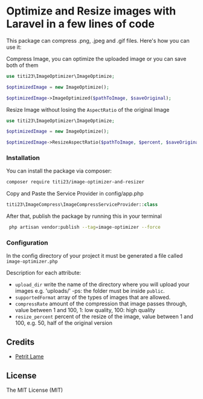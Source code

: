 # Optimize and Resize images with Laravel in a few lines of code


This package can compress .png, .jpeg and .gif files. Here's how you can use it:

Compress Image,
you can optimize the uploaded image or you can save both of them
```php
use titi23\ImageOptimizer\ImageOptimize;

$optimizedImage = new ImageOptimize();

$optimizedImage->ImageOptimized($pathToImage, $saveOriginal);
```

Resize Image without losing the `AspectRatio` of the original Image
```php
use titi23\ImageOptimizer\ImageOptimize;

$optimizedImage = new ImageOptimize();

$optimizedImage->ResizeAspectRatio($pathToImage, $percent, $saveOriginal);
```

### Installation

You can install the package via composer:

```bash
composer require titi23/image-optimizer-and-resizer
```
Copy and Paste the Service Provider in config/app.php

```php
titi23\ImageCompress\ImageCompressServiceProvider::class
```

After that, publish the package by running this in your terminal

```bash
 php artisan vendor:publish --tag=image-optimizer --force
```

### Configuration

In the config directory of your project it must be generated a file called `image-optimizer.php`

Description for each attribute:

- `upload_dir` write the name of the directory where you will upload your images e.g. 'uploads/' -ps: the folder must be inside `public`.
- `supportedFormat` array of the types of images that are allowed.
- `compressRate` amount of the compression that image passes through, value between 1 and 100, 1: low quality, 100: high quality
- `resize_percent` percent of the resize of the image, value between 1 and 100, e.g. 50, half of the original version

## Credits

- [Petrit Lame](https://github.com/petritlame/)


## License

The MIT License (MIT)
